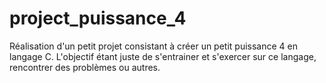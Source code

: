 # project_puissance_4
Réalisation d'un petit projet consistant à créer un petit puissance 4 en langage C. L'objectif étant juste de s'entrainer et s'exercer sur ce langage, rencontrer des problèmes ou autres.

